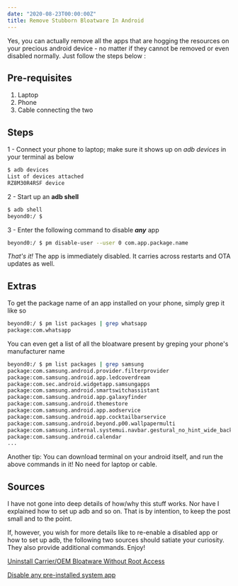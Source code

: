 ```yaml
---
date: "2020-08-23T00:00:00Z"
title: Remove Stubborn Bloatware In Android
---
```


Yes, you can actually remove all the apps that are hogging the resources on your precious android device - no matter if they cannot be removed or even disabled normally. Just follow the steps below :

## Pre-requisites

1. Laptop
2. Phone
3. Cable connecting the two

## Steps

1 - Connect your phone to laptop; make sure it shows up on *adb devices* in your terminal as below

```sh
$ adb devices
List of devices attached
RZ8M30R4RSF device
```

2 - Start up an **adb shell**

```sh
$ adb shell
beyond0:/ $
```

3 - Enter the following command to disable ***any*** app

```sh
beyond0:/ $ pm disable-user --user 0 com.app.package.name
```

*That's it!* The app is immediately disabled. It carries across restarts and OTA updates as well.

## Extras

To get the package name of an app installed on your phone, simply grep it like so

```sh
beyond0:/ $ pm list packages | grep whatsapp
package:com.whatsapp
```

You can even get a list of all the bloatware present by greping your phone's manufacturer name

```sh
beyond0:/ $ pm list packages | grep samsung
package:com.samsung.android.provider.filterprovider
package:com.samsung.android.app.ledcoverdream
package:com.sec.android.widgetapp.samsungapps
package:com.samsung.android.smartswitchassistant
package:com.samsung.android.app.galaxyfinder
package:com.samsung.android.themestore
package:com.samsung.android.app.aodservice
package:com.samsung.android.app.cocktailbarservice
package:com.samsung.android.beyond.p00.wallpapermulti
package:com.samsung.internal.systemui.navbar.gestural_no_hint_wide_back
package:com.samsung.android.calendar
...
```

Another tip: You can download terminal on your android itself, and run the above commands in it! No need for laptop or cable.

## Sources

I have not gone into deep details of how/why this stuff works. Nor have I explained how to set up adb and so on. That is by intention, to keep the post small and to the point.

If, however, you wish for more details like to re-enable a disabled app or how to set up adb, the following two sources should satiate your curiosity. They also provide additional commands. Enjoy!

[Uninstall Carrier/OEM Bloatware Without Root Access](https://www.xda-developers.com/uninstall-carrier-oem-bloatware-without-root-access/)

[Disable any pre-installed system app](https://www.xda-developers.com/disable-system-app-bloatware-android/)
